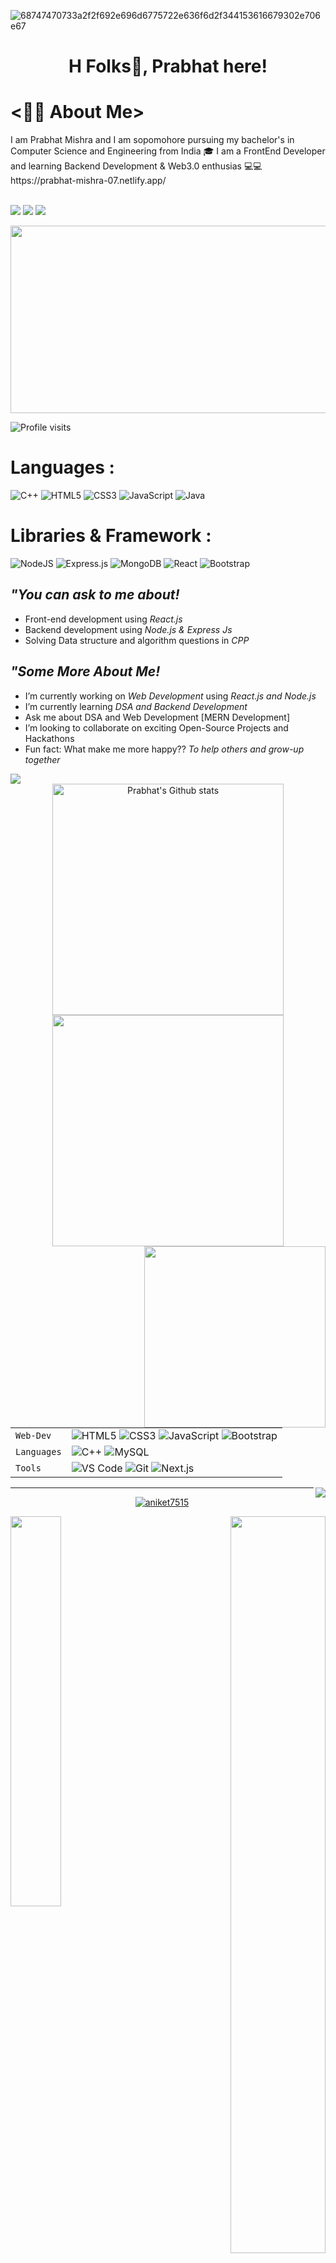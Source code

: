 ![68747470733a2f2f692e696d6775722e636f6d2f344153616679302e706e67](https://user-images.githubusercontent.com/80635510/149666617-b194a515-9bee-492e-8c47-90ef758fbb97.png)
<h1 align="center">H Folks👋, Prabhat here!</h1>
<!-- <h3 align="center">I am a Computer Science student & Web developer.</h3> -->
<h1><👨‍💻 About Me></h1>
    I am Prabhat Mishra and I am  sopomohore pursuing my bachelor's in Computer Science and Engineering from India 🎓 I am a FrontEnd Developer and learning Backend Development & Web3.0 enthusias 💻💻
https://prabhat-mishra-07.netlify.app/
   <br>
    <br/>
<!--      Links      -->
     
     
[![](https://img.shields.io/badge/-prabhat706-blue?style=for-the-badge&logo=Linkedin&logoColor=white&linkhttps:https://www.linkedin.com/in/prabhat-mishra-30a620213/)](https://www.linkedin.com/in/prabhat-mishra-30a620213/)
[![](https://img.shields.io/badge/-07prabhatmishra@gmail.com-c14438?style=for-the-badge&logo=gmail&logoColor=white&link=mailto:PrabhatMishra)](mailto:07prabhatmishra.com)
[![](https://img.shields.io/badge/-prabhat706-171515?style=for-the-badge&logo=github&logoColor=white)](https://github.com/prabhat706)




<!-- <br /> -->
<div align="center">
  <img src="https://media.giphy.com/media/dWesBcTLavkZuG35MI/giphy.gif" width="600" height="300"/>
</div>

<!-- - 😁💻🔌 Travelling | Fitness | Movies | Football | Cricket | Swimming | Coding  -->

![Profile visits](https://visitor-badge.laobi.icu/badge?page_id=aniket7515)

<h1>Languages :</h1> 

![C++](https://img.shields.io/badge/-C++-00599C?style=for-the-badge&logo=c%2B%2B)
![HTML5](https://img.shields.io/badge/-HTML5-E34F26?style=for-the-badge&logo=html5&logoColor=white)
![CSS3](https://img.shields.io/badge/-CSS3-1572B6?style=for-the-badge&logo=css3)
![JavaScript](https://img.shields.io/badge/-JavaScript-black?style=for-the-badge&logo=javascript)
![Java](https://img.shields.io/badge/-Java-yellow?style=for-the-badge&logo=java)


<h1>Libraries & Framework :</h1>

![NodeJS](https://img.shields.io/badge/node.js-6DA55F?style=for-the-badge&logo=node.js&logoColor=white)
![Express.js](https://img.shields.io/badge/express.js-%23404d59.svg?style=for-the-badge&logo=express&logoColor=%2361DAFB)
![MongoDB](https://img.shields.io/badge/-MongoDB-4DB33D?style=for-the-badge&logo=mongodb)
![React](https://img.shields.io/badge/react-%2320232a.svg?style=for-the-badge&logo=react&logoColor=%2361DAFB)
![Bootstrap](https://img.shields.io/badge/bootstrap-%23563D7C.svg?style=for-the-badge&logo=bootstrap&logoColor=white)

## *"You can ask to me about!*
- Front-end development using *React.js*
- Backend development using *Node.js & Express Js*
- Solving Data structure and algorithm questions in *CPP*

 
## *"Some More About Me!*
- I’m currently working on *Web Development* using *React.js and Node.js*
- I’m currently learning *DSA and Backend Development*
- Ask me about DSA and Web Development [MERN Development]
- I’m looking to collaborate on exciting Open-Source Projects and Hackathons
- Fun fact: What make me more happy?? *To help others and grow-up together*
    
<div>
<!-- <img src="https://github-readme-activity-graph-1.josr3.repl.co/graph?username=Anup0099&theme=radical&bg_color=00000000&point=00000000&line=FC6401&hide_border=true&custom_title=Keep+Exploring,+Learning+and+Contributing+away...&color=969696&area=true&area_color=FC6401"> -->
</div>
    <div>
    <img src="https://github-readme-activity-graph.cyclic.app/graph?username=prabhat706&theme=react-dark">
    </div>
<div align="center">
<img width="370px" src="https://github-readme-stats.vercel.app/api?username=prabhat706&show_icons=true&theme=radical&count_private=true&hide_border=true&title_color=FC6401&icon_color=FC6401&bg_color=0D111700&text_color=969696&custom_title=Prabhat's+Github+Stats" alt="Prabhat's Github stats" />
<img width="370px" src="http://github-readme-streak-stats.herokuapp.com?user=prabhat706&hide_border=true&background=0D111700&border=943BDD00&fire=CB0044&sideNums=FC6401&currStreakLabel=ff96e6e&currStreakNum=969696&sideLabels=FC6401&dates=969696&stroke=7F1DA2" />
</div>
<span><img align="right" src="https://github-readme-stats.vercel.app/api/top-langs/?username=prabhat706&theme=radical&title_color=F16707&hide_border=true" width="290px" data-canonical-></span>


|               |           |
|       ---     |    ---    |
| `Web-Dev`     | ![HTML5](https://img.shields.io/badge/-HTML5-CC2400?style=for-the-badge&logo=html5&logoColor=white) ![CSS3](https://img.shields.io/badge/-CSS3-E24800?style=for-the-badge&logo=css3) ![JavaScript](https://img.shields.io/badge/-JavaScript-FE7601?style=for-the-badge&logo=javascript) ![Bootstrap](https://img.shields.io/badge/bootstrap-FE9A00?style=for-the-badge&logo=bootstrap&logoColor=white)|
| `Languages`   | ![C++](https://img.shields.io/badge/-C++-034D9A?style=for-the-badge&logo=c%2B%2B) ![MySQL](https://img.shields.io/badge/-MySQL-307BBD?style=for-the-badge&logo=mysql&logoColor=white)|
| `Tools`       | ![VS Code](https://img.shields.io/badge/Visual_Studio_Code-5D1A60?style=for-the-badge&logo=visual%20studio%20code&logoColor=white) ![Git](https://img.shields.io/badge/Git-682181?style=for-the-badge&logo=git&logoColor=white) ![Next.js](https://img.shields.io/badge/next.js-000000?style=for-the-badge&logo=next.js&logoColor=white)


<img align="right" src="https://komarev.com/ghpvc/?username=your-github-JOS-RE&style=flat-square&color=232323">
<hr>

 

<p align="center"> <a href="https://github.com/ryo-ma/github-profile-trophy"><img src="https://github-profile-trophy.vercel.app/?username=prabhat706&theme=darkhub&no-bg=true&row=1&margin-w=15&margin-h=15" alt="aniket7515" /></a> </p>

<!-- <img align="center" alt="GIF" src="coding-freak.gif?raw=true" width="450" height="290" />  -->
<p align = "left">
     <img src = "https://github-readme-streak-stats.herokuapp.com/?user=prabhat706&theme=radical" align = "left" width="40%">
</p>
<p align = "right">
   <img src = "https://github-readme-stats.vercel.app/api?username=prabhat706&show_icons=true&theme=radical" align = "right" width="55%">
</p>

<!-- <p align = "center">
     <img src = "https://github-readme-stats.vercel.app/api/top-langs/?username=aniket7515&theme=tokyonight" align = "center" width="50%">
</p> -->

<p align="center">
<a href="https://github.com/prabhat706/github-readme-activity-graph">
 <img src="https://activity-graph.herokuapp.com/graph?username=prabhat706&theme=react-dark&area=true&hide_border=true" width="100%">
</a>
</p>
 <h2 align="center">Productivity Stats📈 !! 😊</h2>
 
 <table>
    <tr>
      <td><img src="https://github-profile-summary-cards.vercel.app/api/cards/profile-details?username=prabhat706&theme=monokai"  display=block width=100% height=auto  alt="1" >   </td>
    </tr> 
     
   <tr>
     <td><img src="https://activity-graph.herokuapp.com/graph?username=prabhat760&bg_color=1a1b27&color=be90f2&line=638fda&point=35aea1&area=true"  display=block width=100% height=auto alt="3" ></td>
    </td>
    </tr>
    <tr><td>😀</td></tr>    
  
  - *[Detailed Stats](https://gitstats.me/prabhat7060099)*
